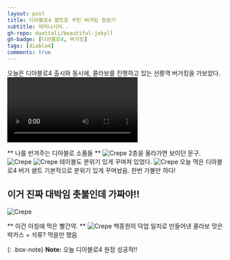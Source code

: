 ```yaml
---
layout: post
title: 디아블로4 셑트로 꾸민 버거킹 방문기
subtitle: 어머니시어..
gh-repo: daattali/beautiful-jekyll
gh-badge: [디아블로4, 버거킹]
tags: [diablo4]
comments: true
---
```


오늘은 디아블로4 출시와 동시에, 콜라보를 진행하고 있는 선릉역 버거킹을 가보았다.
<video autoplay src="/assets/img/road.mp4"></video>

** 나를 반겨주는 디아블로 소품들 **
![Crepe](/assets/img/rogo.jpg)
2층을 올라가면 보이던 문구.
![Crepe](/assets/img/table1.jpg)
![Crepe](/assets/img/table2.jpg)
테이블도 분위기 있게 꾸며져 있었다.
![Crepe](/assets/img/burger.jpg)
오늘 먹은 디아블로4 버거 셑트 
기본적으로 분위기 있게 꾸며놨음. 한번 가볼만 하다!

## 이거 진짜 대박임 촛불인데 가짜야!!
![Crepe](/assets/img/candle.jpg)


** 이건 아침에 먹은 빨간약. **
![Crepe](/assets/img/redmedicin.jpg)
백종원의 덕업 일치로 만들어낸 콜라보 맛은 박카스 + 석류? 먹을만 했음


{: .box-note}
**Note:** 오늘 디아블로4 원정 성공적!!
